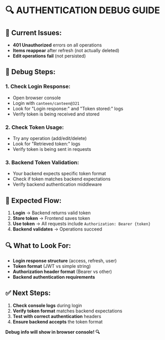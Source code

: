 # 🔍 **AUTHENTICATION DEBUG GUIDE**

## 🚨 **Current Issues:**
- **401 Unauthorized** errors on all operations
- **Items reappear** after refresh (not actually deleted)
- **Edit operations fail** (not persisted)

## 🔧 **Debug Steps:**

### **1. Check Login Response:**
- Open browser console
- Login with `canteen/canteen@321`
- Look for "Login response:" and "Token stored:" logs
- Verify token is being received and stored

### **2. Check Token Usage:**
- Try any operation (add/edit/delete)
- Look for "Retrieved token:" logs
- Verify token is being sent in requests

### **3. Backend Token Validation:**
- Your backend expects specific token format
- Check if token matches backend expectations
- Verify backend authentication middleware

## 🎯 **Expected Flow:**
1. **Login** → Backend returns valid token
2. **Store token** → Frontend saves token
3. **Use token** → All requests include `Authorization: Bearer {token}`
4. **Backend validates** → Operations succeed

## 🔍 **What to Look For:**
- **Login response structure** (access, refresh, user)
- **Token format** (JWT vs simple string)
- **Authorization header format** (Bearer vs other)
- **Backend authentication requirements**

## ✅ **Next Steps:**
1. **Check console logs** during login
2. **Verify token format** matches backend expectations
3. **Test with correct authentication** headers
4. **Ensure backend accepts** the token format

**Debug info will show in browser console! 🔍**
